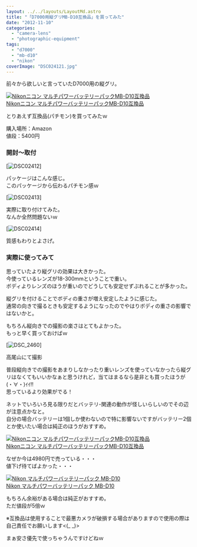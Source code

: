 ```yaml
---
layout: ../../layouts/LayoutMd.astro
title: "「D7000用縦グリMB-D10互換品」を買ってみた"
date: "2012-11-10"
categories: 
  - "camera-lens"
  - "photographic-equipment"
tags: 
  - "d7000"
  - "mb-d10"
  - "nikon"
coverImage: "DSC024121.jpg"
---
```


前々から欲しいと言っていたD7000用の縦グリ。

[![Nikonニコン マルチパワーバッテリーパックMB-D10互換品](/archive/images/31bvlCUHl9L._SL160_.jpg)  
Nikonニコン マルチパワーバッテリーパックMB-D10互換品  
](https://www.amazon.co.jp/exec/obidos/ASIN/B0068K66D6/mizuka123-22/ref=nosim)

とりあえず互換品(パチモン)を買ってみたｗ

購入場所：Amazon  
値段：5400円

### 開封～取付

[![DSC02412](/archive/images/DSC02412_thumb.jpg "DSC02412")]

パッケージはこんな感じ。  
このパッケージから伝わるパチモン感ｗ

[![DSC02413](/archive/images/DSC02413_thumb.jpg "DSC02413")]

実際に取り付けてみた。  
なんか全然問題ないｗ

[![DSC02414](/archive/images/DSC02414_thumb.jpg "DSC02414")]

質感もわりとよさげ。

### 実際に使ってみて

思っていたより縦グリの効果は大きかった。  
今使っているレンズが18-300mmということで重い。  
ボディよりレンズのほうが重いのでどうしても安定せずぶれることが多かった。

縦グリを付けることでボディの重さが増え安定したように感じた。  
通常の向きで撮るときも安定するようになったのでやはりボディの重さの影響ではないかと。

もちろん縦向きでの撮影の楽さはとてもよかった。  
もっと早く買っておけばｗ

[![DSC_2460](/archive/images/DSC_2460_thumb.jpg "DSC_2460")]

高尾山にて撮影

普段縦向きでの撮影をあまりしなかったり重いレンズを使っていなかったら縦グリはなくてもいいかなぁと思うけれど，当てはまるなら是非とも買ったほうが(・∀・)ｲｲ!!  
思っているより効果がでる！

ネットでいろいろ見る限りだとバッテリ-関連の動作が怪しいらしいのでその辺が注意点かなと。  
自分の場合バッテリーは1個しか使わないので特に影響ないですがバッテリー2個とか使いたい場合は純正のほうがおすすめ。

[![Nikonニコン マルチパワーバッテリーパックMB-D10互換品](/archive/images/31bvlCUHl9L._SL160_.jpg)  
Nikonニコン マルチパワーバッテリーパックMB-D10互換品  
](https://www.amazon.co.jp/exec/obidos/ASIN/B0068K66D6/mizuka123-22/ref=nosim)

なぜか今は4980円で売っている・・・  
値下げ待てばよかった・・・

[![Nikon マルチパワーバッテリーパック MB-D10](/archive/images/31ykuXEmP7L._SL160_.jpg)  
Nikon マルチパワーバッテリーパック MB-D10  
](https://www.amazon.co.jp/exec/obidos/ASIN/B000Y92B36/mizuka123-22/ref=nosim)

もちろん余裕がある場合は純正がおすすめ。  
ただ値段が5倍ｗ

※互換品は使用することで最悪カメラが破損する場合がありますので使用の際は自己責任でお願いします<(\_ \_)>

まぁ安さ優先で使っちゃうんですけどねｗ
